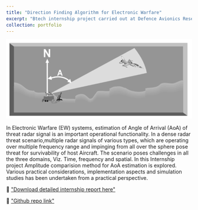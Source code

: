 ```yaml
---
title: "Direction Finding Algorithm for Electronic Warfare"
excerpt: "Btech internship project carried out at Defence Avionics Research Establishment (DARE) division of Defence Research and Development Organization (DRDO) <br/><img width="300" height="300" src='/images/DRDO-logo.PNG'>"
collection: portfolio
---
```


<p float="left">
  <img src="../images/angle-discr.PNG">
</p>

In Electronic Warfare (EW) systems, estimation of Angle of Arrival (AoA) of threat radar signal is an important operational functionality. In a dense radar threat scenario,multiple radar signals of various types, which are operating over multiple frequency range and impinging from all over the sphere pose threat for survivability of host Aircraft. The scenario poses challenges in all the three domains, Viz. Time, frequency and spatial. In this Internship project Amplitude comparision method for AoA estimation is explored. Various practical considerations, implementation aspects and simulation studies has been undertaken from a practical perspective.

📘 ["Download detailed internship report here"](../files/Internship_Report.pdf)

🔗 ["Github repo link"](https://github.com/Pk8598/DoA-Algorithm)
